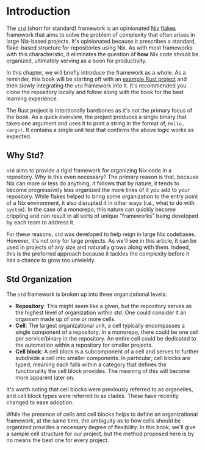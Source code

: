 # Introduction

The [`std`][std] (short for standard) framework is an opinionated [Nix]
[flakes][nix-flake] framework that aims to solve the problem of complexity that
often arises in large Nix-based projects. It's opinionated because it prescribes
a standard, flake-based structure for repositories using Nix. As with most
frameworks with this characteristic, it eliminates the question of **how** Nix
code should be organized, ultimately serving as a boon for productivity.

In this chapter, we will briefly introduce the framework as a whole. As a
reminder, this book will be starting off with an [example Rust project][prj-src]
and then slowly integrating the `std` framework into it. It's recommended you
clone the repository locally and follow along with the book for the best
learning experience.

The Rust project is intentionally barebones as it's not the primary focus of the
book. As a quick overview, the project produces a single binary that takes one
argument and uses it to print a string in the format of, `Hello, <arg>!`. It
contains a single unit test that confirms the above logic works as expected.

## Why Std?

`std` aims to provide a rigid framework for organizing Nix code in a repository.
Why is this even necessary? The primary reason is that, because Nix can more or
less do anything, it follows that by nature, it tends to become progressively
less organized the more lines of it you add to your repository. While flakes
helped to bring some organization to the entry point of a Nix environment, it
also disrupted it in other ways (i.e., what to do with `system`). In the case of
a monorepo, this nature can quickly become crippling and can result in all sorts
of unique "frameworks" being developed by each team to address it.

For these reasons, `std` was developed to help reign in large Nix codebases.
However, it's not only for large projects. As we'll see in this article, it can
be used in projects of any size and naturally grows along with them. Indeed,
this is the preferred approach because it tackles the complexity before it has a
chance to grow too unwieldy.

## Std Organization

The `std` framework is broken up into three organizational levels:

- **Repository**: This might seem like a given, but the repository serves as the
  highest level of organization within std. One could consider it an organism
  made up of one or more cells.
- **Cell**: The largest organizational unit, a cell typically encompasses a
  single component of a repository. In a monorepo, there could be one cell per
  service/binary in the repository. An entire cell could be dedicated to the
  automation within a repository for smaller projects.
- **Cell block**: A cell block is a subcomponent of a cell and serves to further
  subdivide a cell into smaller components. In particular, cell blocks are
  typed, meaning each falls within a category that defines the functionality the
  cell block provides. The meaning of this will become more apparent later on.

It's worth noting that cell blocks were previously referred to as organelles,
and cell block types were referred to as clades. These have recently changed to
ease adoption.

While the presence of cells and cell blocks helps to define an organizational
framework, at the same time, the ambiguity as to how cells should be organized
provides a necessary degree of flexibility. In this book, we'll give a sample
cell structure for our project, but the method proposed here is by no means the
best one for every project.

[nix]: https://nixos.org
[nix-flake]: https://nixos.wiki/wiki/Flakes
[prj-src]: https://github.com/jmgilman/std-book/tree/master/rust
[std]: https://github.com/divnix/std
